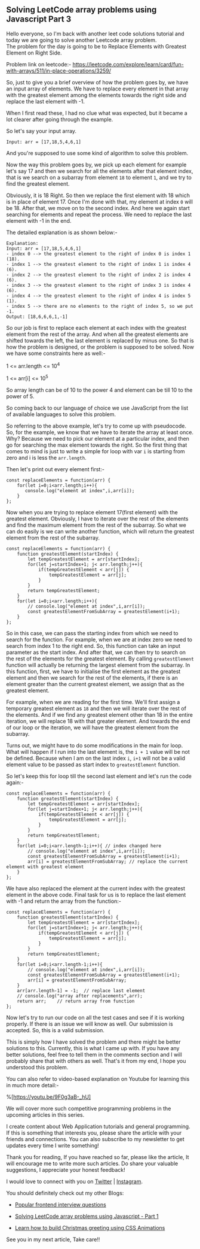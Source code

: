 ## Solving LeetCode array problems using Javascript Part 3

Hello everyone, so I'm back with another leet code solutions tutorial and today we are going to solve another Leetcode array problem.   
The problem for the day is going to be to Replace Elements with Greatest Element on Right Side.

Problem link on leetcode:-
https://leetcode.com/explore/learn/card/fun-with-arrays/511/in-place-operations/3259/

So, just to give you a brief overview of how the problem goes by, we have an input array of elements. We have to replace every element in that array with the greatest element among the elements towards the right side and replace the last element with -1. 

When I first read these, I had no clue what was expected, but it became a lot clearer after going through the example.   

So let's say your input array. 
```
Input: arr = [17,18,5,4,6,1]
```
And you're supposed to use some kind of algorithm to solve this problem.

Now the way this problem goes by, we pick up each element for example let's say 17 and then we search for all the elements after that element index, that is we search on a subarray from element `18` to element `1`, and we try to find the greatest element.
 
Obviously, it is 18 Right. So then we replace the first element with 18 which is in place of element 17.
Once I'm done with that, my element at index `0` will be 18. After that, we move on to the second index. And here we again start searching for elements and repeat the process.
We need to replace the last element with -1 in the end.

The detailed explanation is as shown below:-

```
Explanation: 
Input: arr = [17,18,5,4,6,1]
- index 0 --> the greatest element to the right of index 0 is index 1 (18).
- index 1 --> the greatest element to the right of index 1 is index 4 (6).
- index 2 --> the greatest element to the right of index 2 is index 4 (6).
- index 3 --> the greatest element to the right of index 3 is index 4 (6).
- index 4 --> the greatest element to the right of index 4 is index 5 (1).
- index 5 --> there are no elements to the right of index 5, so we put -1.
Output: [18,6,6,6,1,-1]
```

So our job is first to replace each element at each index with the greatest element from the rest of the array. And when all the greatest elements are shifted towards the left, the last element is replaced by minus one. So that is how the problem is designed, or the problem is supposed to be solved.
Now we have some constraints here as well:-

1 <= arr.length <= 10<sup>4</sup>
  
1 <= arr[i] <= 10<sup>5</sup>


So array length can be of 10 to the power 4 and element can be till 10 to the power of 5.

So coming back to our language of choice we use JavaScript from the list of available languages to solve this problem.

So referring to the above example, let's try to come up with pseudocode. So, for the example, we know that we have to iterate the array at least once. Why? Because we need to pick our element at a particular index, and then go for searching the max element towards the right. So the first thing that comes to mind is just to write a simple for loop with var `i` is starting from zero and i is less the `arr.length`.

Then let's print out every element first:-
```
const replaceElements = function(arr) {
    for(let i=0;i<arr.length;i++){
       console.log("element at index",i,arr[i]);
    }  
};
```

Now when you are trying to replace element 17(first element) with the greatest element. Obviously, I have to iterate over the rest of the elements and find the maximum element from the rest of the subarray. So what we can do easily is we can write another function, which will return the greatest element from the rest of the subarray.

```
const replaceElements = function(arr) {
    function greatestElement(startIndex) {
        let tempGreatestElement = arr[startIndex];
        for(let j=startIndex+1; j< arr.length;j++){
            if(tempGreatestElement < arr[j]) {
                tempGreatestElement = arr[j];
            }
        }
        return tempGreatestElement;
    }
    for(let i=0;i<arr.length;i++){
        // console.log("element at index",i,arr[i]);
        const greatestElementFromSubArray = greatestElement(i+1);
    }
};
```
So in this case, we can pass the starting index from which we need to search for the function. For example, when we are at index zero we need to search from index 1 to the right end. So, this function can take an input parameter as the start index. And after that, we can then try to search on the rest of the elements for the greatest element. By calling `greatestElement` function will actually be returning the largest element from the subarray. 
In this function, first, we have to initialise the first element as the greatest element and then we search for the rest of the elements, if there is an element greater than the current greatest element, we assign that as the greatest element.

For example, when we are reading for the first time. We'll first assign a temporary greatest element as `18` and then we will iterate over the rest of the elements. And if we find any greatest element other than 18 in the entire iteration, we will replace 18 with that greater element. And towards the end of our loop or the iteration, we will have the greatest element from the subarray.

Turns out, we might have to do some modifications in the main for loop. What will happen if I run into the last element is, the `i + 1` value will be not be defined. Because when I am on the last index `i`, `i+1` will not be a valid element value to be passed as start index to `greatestElement` function.

So let's keep this for loop till the second last element and let's run the code again:-

```
const replaceElements = function(arr) {
    function greatestElement(startIndex) {
        let tempGreatestElement = arr[startIndex];
        for(let j=startIndex+1; j< arr.length;j++){
            if(tempGreatestElement < arr[j]) {
                tempGreatestElement = arr[j];
            }
        }
        return tempGreatestElement;
    }
    for(let i=0;i<arr.length-1;i++){ // index changed here
        // console.log("element at index",i,arr[i]);
        const greatestElementFromSubArray = greatestElement(i+1);
        arr[i] = greatestElementFromSubArray; // replace the current element with greatest element
    }   
};
```
We have also replaced the element at the current index with the greatest element in the above code.
Final task for us is to replace the last element with -1 and return the array from the function:-

```
const replaceElements = function(arr) {
    function greatestElement(startIndex) {
        let tempGreatestElement = arr[startIndex];
        for(let j=startIndex+1; j< arr.length;j++){
            if(tempGreatestElement < arr[j]) {
                tempGreatestElement = arr[j];
            }
        }
        return tempGreatestElement;
    }
    for(let i=0;i<arr.length-1;i++){
        // console.log("element at index",i,arr[i]);
        const greatestElementFromSubArray = greatestElement(i+1);
        arr[i] = greatestElementFromSubArray;
    }
    arr[arr.length-1] = -1;  // replace last element
    // console.log("array after replacements",arr);
    return arr;    // return array from function
};
```

Now let's try to run our code on all the test cases and see if it is working properly. If there is an issue we will know as well. Our submission is accepted. So, this is a valid submission.

This is simply how I have solved the problem and there might be better solutions to this. Currently, this is what I came up with. If you have any better solutions, feel free to tell them in the comments section and I will probably share that with others as well. That's it from my end, I hope you understood this problem.

You can also refer to video-based explanation on Youtube for learning this in much more detail:-

%[https://youtu.be/9F0g3aB-_hU]

We will cover more such competitive programming problems in the upcoming articles in this series. 

I create content about Web Application tutorials and general programming. If this is something that interests you, please share the article with your friends and connections. You can also subscribe to my newsletter to get updates every time I write something!

Thank you for reading, If you have reached so far, please like the article, It will encourage me to write more such articles. Do share your valuable suggestions, I appreciate your honest feedback!

I would love to connect with you on [Twitter](https://twitter.com/saurabhnative) | [Instagram](https://www.instagram.com/coder_who_dreams/).

You should definitely check out my other Blogs:

- [Popular frontend interview questions](https://coderwhodreams.hashnode.dev/popular-frontend-interview-questions-and-answers-part-1)

- [Solving LeetCode array problems using Javascript - Part 1](https://coderwhodreams.hashnode.dev/solving-leetcode-array-problems-using-javascript-part-1)

- [Learn how to build Christmas greeting using CSS Animations](https://coderwhodreams.hashnode.dev/learn-how-to-build-christmas-greeting-using-css-animations)

See you in my next article, Take care!!
